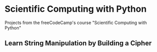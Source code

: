 # Scientific Computing with Python
Projects from the freeCodeCamp's course "Scientific Computing with Python"

## Learn String Manipulation by Building a Cipher
